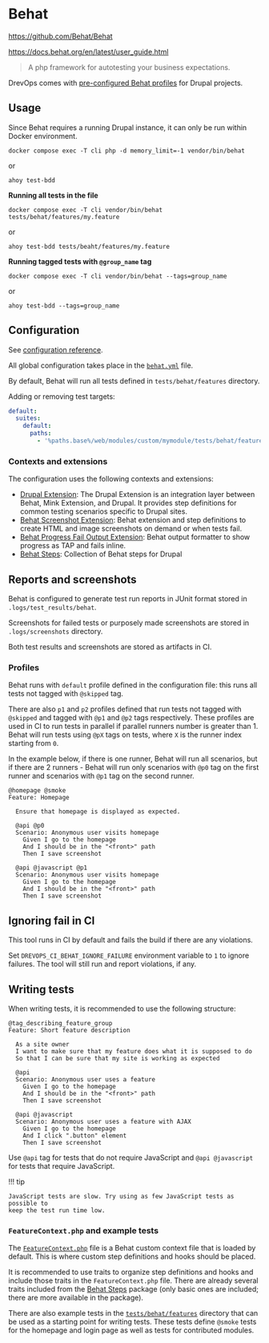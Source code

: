 # Behat

https://github.com/Behat/Behat

https://docs.behat.org/en/latest/user_guide.html

> A php framework for autotesting your business expectations.

DrevOps comes with [pre-configured Behat profiles](../../../../behat.yml) for Drupal projects.

## Usage

Since Behat requires a running Drupal instance, it can only be run within
Docker environment.

```shell
docker compose exec -T cli php -d memory_limit=-1 vendor/bin/behat
```
or
```shell
ahoy test-bdd
```

**Running all tests in the file**

```shell
docker compose exec -T cli vendor/bin/behat tests/behat/features/my.feature
```
or
```shell
ahoy test-bdd tests/beaht/features/my.feature
```

**Running tagged tests with `@group_name` tag**

```shell
docker compose exec -T cli vendor/bin/behat --tags=group_name
```
or
```shell
ahoy test-bdd --tags=group_name
```

## Configuration

See [configuration reference](https://docs.behat.org/en/latest/user_guide/configuration.html).

All global configuration takes place in the [`behat.yml`](../../../../behat.yml) file.

By default, Behat will run all tests defined in `tests/behat/features` directory.

Adding or removing test targets:

```yml
default:
  suites:
    default:
      paths:
        - '%paths.base%/web/modules/custom/mymodule/tests/behat/features'
```

### Contexts and extensions

The configuration uses the following contexts and extensions:

- [Drupal Extension](https://github.com/jhedstrom/drupalextension): The Drupal Extension is an integration layer between Behat, Mink Extension, and Drupal. It provides step definitions for common testing scenarios specific to Drupal sites.
- [Behat Screenshot Extension](https://github.com/drevops/behat-screenshot): Behat extension and step definitions to create HTML and image screenshots on demand or when tests fail.
- [Behat Progress Fail Output Extension](https://github.com/drevops/behat-format-progress-fail): Behat output formatter to show progress as TAP and fails inline.
- [Behat Steps](https://github.com/drevops/behat-steps): Collection of Behat steps for Drupal

## Reports and screenshots

Behat is configured to generate test run reports in JUnit format stored in
`.logs/test_results/behat`.

Screenshots for failed tests or purposely made screenshots are stored in
`.logs/screenshots` directory.

Both test results and screenshots are stored as artifacts in CI.

### Profiles

Behat runs with `default` profile defined in the configuration file: this runs
all tests not tagged with `@skipped` tag.

There are also `p1` and `p2` profiles defined that run tests not tagged with
`@skipped` and tagged with `@p1` and `@p2` tags respectively. These profiles are
used in CI to run tests in parallel if parallel runners number is greater than 1.
Behat will run tests using `@pX` tags on tests, where `X` is the runner index
starting from `0`.

In the example below, if there is one runner, Behat will run all scenarios, but
if there are 2 runners - Behat will run only scenarios with `@p0` tag on the
first runner and scenarios with `@p1` tag on the second runner.

```gherkin
@homepage @smoke
Feature: Homepage

  Ensure that homepage is displayed as expected.

  @api @p0
  Scenario: Anonymous user visits homepage
    Given I go to the homepage
    And I should be in the "<front>" path
    Then I save screenshot

  @api @javascript @p1
  Scenario: Anonymous user visits homepage
    Given I go to the homepage
    And I should be in the "<front>" path
    Then I save screenshot
```

## Ignoring fail in CI

This tool runs in CI by default and fails the build if there are any violations.

Set `DREVOPS_CI_BEHAT_IGNORE_FAILURE` environment variable to `1` to ignore
failures. The tool will still run and report violations, if any.

## Writing tests

When writing tests, it is recommended to use the following structure:

```gherkin
@tag_describing_feature_group
Feature: Short feature description

  As a site owner
  I want to make sure that my feature does what it is supposed to do
  So that I can be sure that my site is working as expected

  @api
  Scenario: Anonymous user uses a feature
    Given I go to the homepage
    And I should be in the "<front>" path
    Then I save screenshot

  @api @javascript
  Scenario: Anonymous user uses a feature with AJAX
    Given I go to the homepage
    And I click ".button" element
    Then I save screenshot
```

Use `@api` tag for tests that do not require JavaScript and `@api @javascript`
for tests that require JavaScript.

!!! tip

    JavaScript tests are slow. Try using as few JavaScript tests as possible to
    keep the test run time low.

### `FeatureContext.php` and example tests

The [`FeatureContext.php`](../../../../tests/behat/bootstrap/FeatureContext.php)
file is a Behat custom context file that is loaded by default. This is where
custom step definitions and hooks should be placed.

It is recommended to use traits to organize step definitions and hooks and
include those traits in the `FeatureContext.php` file. There are already
several traits included from the [Behat Steps](https://github.com/drevops/behat-steps)
package (only basic ones are included; there are more available in the package).

There are also example tests in the [`tests/behat/features`](../../../../tests/behat/features)
directory that can be used as a starting point for writing tests. These tests
define `@smoke` tests for the homepage and login page as well as tests for
contributed modules.

